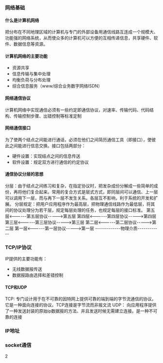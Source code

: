 ### 网络基础 ###
#### 什么是计算机网络 ####
把分布在不同地理区域的计算机与专门的外部设备用通信线路互连成一个规模大、功能强的网络系统，从而使众多的计算机可以方便的互相传递信息，共享硬件、软件、数据信息等资源。  
 
#### 计算机网络的主要功能 ####
- 资源共享
- 信息传输与集中处理
- 均衡负荷与分布处理
- 综合信息服务（www/综合业务数字网络ISDN）
#### 网络通信协议 ####
计算机网络中实现通信必须有一些约定即通信协议，对速率、传输代码、代码结构、传输控制步骤、出错控制等标准定制
#### 网络通信接口 ####
为了使两个结点之间能进行通话，必须在他们之间简历通信工具（即接口），使彼此之间能进行信息交换。接口包括两部分：
- 硬件设置：实现结点之间的信息传送
- 软件设置：规定双方进行通信的约定协议	 

#### 通信协议分层的思想 ####
分层：由于结点之间练习和复杂，在指定协议时，把发杂成份分解成一些简单的成份，再将他们复合起来。常用的复合方式是层式方式，即同层间可以通信、上一层可以调用下一层，而与再下一层不发生关系。各层互不影响，利于系统的开发和扩展。
分层规定：把用户应用程序作为最高层，把物理通信线路作为最低层，将其间的协议处理分为若干层，规定每层处理的任务，也规定每层的接口标准。
第五层<------第五层协议----->第五层
第四层<------第四层协议----->第四层
第三层<------第三层协议----->第三层
第二层<------第二层协议----->第二层
第一层<------第一层协议----->第一层
-------------物理介质------------

### TCP/IP协议 ###
IP提供的主要功能有：
- 无线数据报传送
- 数据报路由选择和差错控制
#### TCP和UDP ####
TCP:
专门设计用于在不可靠的因特网上提供可靠的端到端的字节流通信的协议。它是一种面向连接的协议。TCP连接是字节流而非报文流
UDP：
向应用程序提供了一种发送封装的原始ip数据报的方法、并且发送时候无需建立连接。是一种不可靠的连接
### IP地址 ###
### socket通信 ###
2